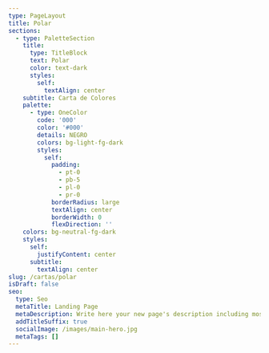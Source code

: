 ```yaml
---
type: PageLayout
title: Polar
sections:
  - type: PaletteSection
    title:
      type: TitleBlock
      text: Polar
      color: text-dark
      styles:
        self:
          textAlign: center
    subtitle: Carta de Colores
    palette:
      - type: OneColor
        code: '000'
        color: '#000'
        details: NEGRO
        colors: bg-light-fg-dark
        styles:
          self:
            padding:
              - pt-0
              - pb-5
              - pl-0
              - pr-0
            borderRadius: large
            textAlign: center
            borderWidth: 0
            flexDirection: ''
    colors: bg-neutral-fg-dark
    styles:
      self:
        justifyContent: center
      subtitle:
        textAlign: center
slug: /cartas/polar
isDraft: false
seo:
  type: Seo
  metaTitle: Landing Page
  metaDescription: Write here your new page's description including most relevant keywords.
  addTitleSuffix: true
  socialImage: /images/main-hero.jpg
  metaTags: []
---
```

